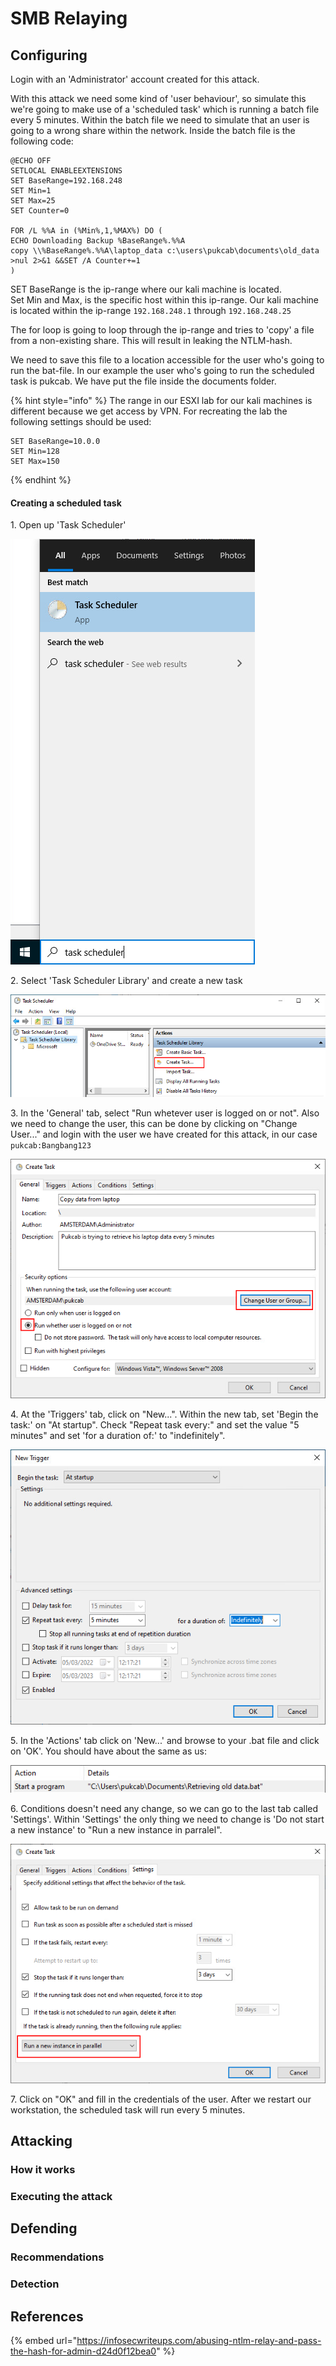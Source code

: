 # SMB Relaying

## Configuring

Login with an 'Administrator' account created for this attack.

With this attack we need some kind of 'user behaviour', so simulate this we're going to make use of a 'scheduled task' which is running a batch file every 5 minutes. Within the batch file we need to simulate that an user is going to a wrong share within the network. Inside the batch file is the following code:

```
@ECHO OFF
SETLOCAL ENABLEEXTENSIONS
SET BaseRange=192.168.248
SET Min=1
SET Max=25
SET Counter=0

FOR /L %%A in (%Min%,1,%MAX%) DO (
ECHO Downloading Backup %BaseRange%.%%A
copy \\%BaseRange%.%%A\laptop_data c:\users\pukcab\documents\old_data >nul 2>&1 &&SET /A Counter+=1
)
```

SET BaseRange is the ip-range where our kali machine is located.\
Set Min and Max, is the specific host within this ip-range. Our kali machine is located within the ip-range `192.168.248.1` through `192.168.248.25`

The for loop is going to loop through the ip-range and tries to 'copy' a file from a non-existing share. This will result in leaking the NTLM-hash.

We need to save this file to a location accessible for the user who's going to run the bat-file. In our example the user who's going to run the scheduled task is pukcab. We have put the file inside the documents folder.

{% hint style="info" %}
The range in our ESXI lab for our kali machines is different because we get access by VPN. For recreating the lab the following settings should be used:

```
SET BaseRange=10.0.0
SET Min=128
SET Max=150
```
{% endhint %}

#### Creating a scheduled task

1\. Open up 'Task Scheduler'

![](<../../.gitbook/assets/afbeelding (29).png>)

2\. Select 'Task Scheduler Library' and create a new task

![](<../../.gitbook/assets/afbeelding (26).png>)

3\. In the 'General' tab, select "Run whetever user is logged on or not". Also we need to change the user, this can be done by clicking on "Change User..." and login with the user we have created for this attack, in our case `pukcab:Bangbang123`&#x20;

![](<../../.gitbook/assets/afbeelding (9).png>)

4\. At the 'Triggers' tab, click on "New...". Within the new tab, set 'Begin the task:' on "At startup". Check "Repeat task every:" and set the value "5 minutes" and set 'for a duration of:' to "indefinitely".

![](<../../.gitbook/assets/afbeelding (4).png>)

5\. In the 'Actions' tab click on 'New...' and browse to your .bat file and click on 'OK'. You should have about the same as us:

![](<../../.gitbook/assets/afbeelding (6).png>)

6\. Conditions doesn't need any change, so we can go to the last tab called 'Settings'. Within 'Settings' the only thing we need to change is 'Do not start a new instance' to "Run a new instance in parralel".

![](../../.gitbook/assets/afbeelding.png)

7\. Click on "OK" and fill in the credentials of the user. After we restart our workstation, the scheduled task will run every 5 minutes.

## Attacking

### How it works







### Executing the attack







## Defending

### Recommendations



### Detection





## References

{% embed url="https://infosecwriteups.com/abusing-ntlm-relay-and-pass-the-hash-for-admin-d24d0f12bea0" %}
